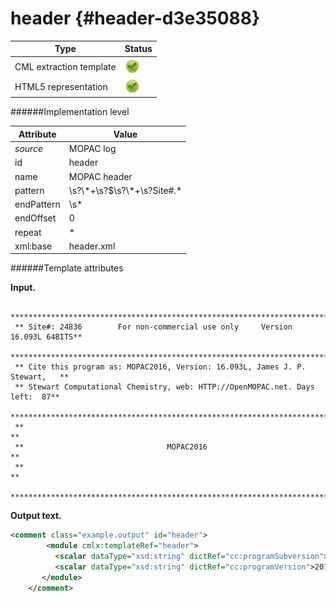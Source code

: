 # header {#header-d3e35088}


| Type                                                                                                                                                | Status                                                                                                                                              |
|----|----|
| CML extraction template                                                                                                                             | ![](/imgs/Total.png)                                                                                                                                |
| HTML5 representation                                                                                                                                | ![](/imgs/Total.png)                                                                                                                                |

######Implementation level

| Attribute                                                                                                                                           | Value                                                                                                                                               |
|----|----|
| *source*                                                                                                                                            | MOPAC log                                                                                                                                           |
| id                                                                                                                                                  | header                                                                                                                                              |
| name                                                                                                                                                | MOPAC header                                                                                                                                        |
| pattern                                                                                                                                             | \\s?\\\*+\\s?\$\\s?\\\*+\\s?Site\#.\*                                                                                                               |
| endPattern                                                                                                                                          | \\s\*                                                                                                                                               |
| endOffset                                                                                                                                           | 0                                                                                                                                                   |
| repeat                                                                                                                                              | \*                                                                                                                                                  |
| xml:base                                                                                                                                            | header.xml                                                                                                                                          |

######Template attributes

**Input.**

     *******************************************************************************
     ** Site#: 24836        For non-commercial use only     Version 16.093L 64BITS**
     *******************************************************************************
     ** Cite this program as: MOPAC2016, Version: 16.093L, James J. P. Stewart,   **
     ** Stewart Computational Chemistry, web: HTTP://OpenMOPAC.net. Days left:  87**
     *******************************************************************************
     **                                                                           **
     **                                MOPAC2016                                  **
     **                                                                           **
     *******************************************************************************

        

**Output text.**

```xml
<comment class="example.output" id="header">
        <module cmlx:templateRef="header">
          <scalar dataType="xsd:string" dictRef="cc:programSubversion">16.093L 64BITS</scalar>
          <scalar dataType="xsd:string" dictRef="cc:programVersion">2016</scalar>
       </module>     
    </comment>
```
